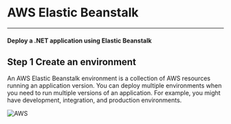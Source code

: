 # AWS Elastic Beanstalk
***
#### Deploy a .NET application using Elastic Beanstalk

## Step 1 Create an environment 

An AWS Elastic Beanstalk environment is a collection of AWS resources running an application version. You can deploy multiple environments when you need to run multiple versions of an application. For example, you might have development, integration, and production environments.

![AWS](https://user-images.githubusercontent.com/34166599/108118240-0b1a8b80-706c-11eb-90f8-fc0e71921826.JPG)
